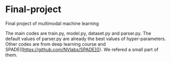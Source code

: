 # Final-project

Final project of multimodal machine learning

The main codes are train.py, model.py, dataset.py and parser.py. The default values of parser.py are already the best values of hyper-parameters. Other codes are from deep learning course and SPADE([https://github.com/NVlabs/SPADE]()). We refered a small part of them.

